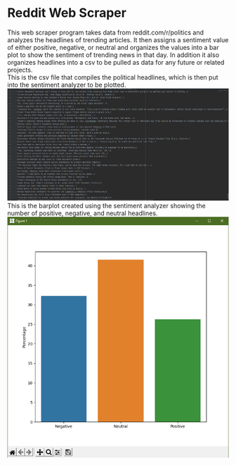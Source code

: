 # Reddit Web Scraper
This web scraper program takes data from reddit.com/r/politics and analyzes the headlines of trending articles. It then assigns a sentiment value
of either positive, negative, or neutral and organizes the values into a bar plot to show the sentiment of trending news in that day.
In addition it also organizes headlines into a csv to be pulled as data for any future or related projects.
<br>
This is the csv file that compiles the political headlines, which is then put into the sentiment analyzer to be plotted.
<br>
![me](https://github.com/snakemint/web-scraper/blob/main/reddit_headlines_csv.PNG)
<br>
This is the barplot created using the sentiment analyzer showing the number of positive, negative, and neutral headlines.
<br>
![me](https://github.com/snakemint/web-scraper/blob/main/sentiment_bar_plot.PNG)
